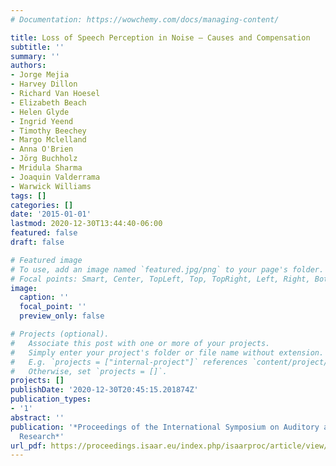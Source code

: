 ```yaml
---
# Documentation: https://wowchemy.com/docs/managing-content/

title: Loss of Speech Perception in Noise – Causes and Compensation
subtitle: ''
summary: ''
authors:
- Jorge Mejia
- Harvey Dillon
- Richard Van Hoesel
- Elizabeth Beach
- Helen Glyde
- Ingrid Yeend
- Timothy Beechey
- Margo Mclelland
- Anna O'Brien
- Jörg Buchholz
- Mridula Sharma
- Joaquin Valderrama
- Warwick Williams
tags: []
categories: []
date: '2015-01-01'
lastmod: 2020-12-30T13:44:40-06:00
featured: false
draft: false

# Featured image
# To use, add an image named `featured.jpg/png` to your page's folder.
# Focal points: Smart, Center, TopLeft, Top, TopRight, Left, Right, BottomLeft, Bottom, BottomRight.
image:
  caption: ''
  focal_point: ''
  preview_only: false

# Projects (optional).
#   Associate this post with one or more of your projects.
#   Simply enter your project's folder or file name without extension.
#   E.g. `projects = ["internal-project"]` references `content/project/deep-learning/index.md`.
#   Otherwise, set `projects = []`.
projects: []
publishDate: '2020-12-30T20:45:15.201874Z'
publication_types:
- '1'
abstract: ''
publication: '*Proceedings of the International Symposium on Auditory and Audiological
  Research*'
url_pdf: https://proceedings.isaar.eu/index.php/isaarproc/article/view/2015-24
---
```

